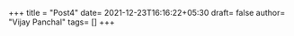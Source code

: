 +++
title = "Post4"
date= 2021-12-23T16:16:22+05:30
draft= false
author= "Vijay Panchal"
tags= []
+++

